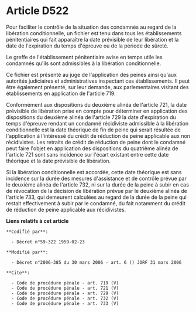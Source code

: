 # Article D522

Pour faciliter le contrôle de la situation des condamnés au regard de la libération conditionnelle, un fichier est tenu dans
tous les établissements pénitentiaires qui fait apparaître la date prévisible de leur libération et la date de l'expiration
du temps d'épreuve ou de la période de sûreté. 

Le greffe de l'établissement pénitentiaire avise en temps utile les condamnés qu'ils sont admissibles à la libération
conditionnelle. 

Ce fichier est présenté au juge de l'application des peines ainsi qu'aux autorités judiciaires et administratives inspectant
ces établissements. Il peut être également présenté, sur leur demande, aux parlementaires visitant des établissements en
application de l'article 719. 

Conformément aux dispositions du deuxième alinéa de l'article 721, la date prévisible de libération prise en compte pour
déterminer en application des dispositions du deuxième alinéa de l'article 729 la date d'expiration du temps d'épreuve
rendant un condamné récidiviste admissible à la libération conditionnelle est la date théorique de fin de peine qui serait
résultée de l'application à l'intéressé du crédit de réduction de peine applicable aux non récidivistes. Les retraits de
crédit de réduction de peine dont le condamné peut faire l'objet en application des dispositions du quatrième alinéa de
l'article 721 sont sans incidence sur l'écart existant entre cette date théorique et la date prévisible de libération. 

Si la libération conditionnelle est accordée, cette date théorique est sans incidence sur la durée des mesures d'assistance
et de contrôle prévue par le deuxième alinéa de l'article 732, ni sur la durée de la peine à subir en cas de révocation de la
décision de libération prévue par le deuxième alinéa de l'article 733, qui demeurent calculées au regard de la durée de la
peine qui restait effectivement à subir par le condamné, du fait notamment du crédit de réduction de peine applicable aux
récidivistes.

**Liens relatifs à cet article**

	**Codifié par**:

	  - Décret n°59-322 1959-02-23

	**Modifié par**:

	  - Décret n°2006-385 du 30 mars 2006 - art. 6 () JORF 31 mars 2006

	**Cite**:

	  - Code de procédure pénale - art. 719 (V)
	  - Code de procédure pénale - art. 721 (V)
	  - Code de procédure pénale - art. 729 (V)
	  - Code de procédure pénale - art. 732 (V)
	  - Code de procédure pénale - art. 733 (V)
